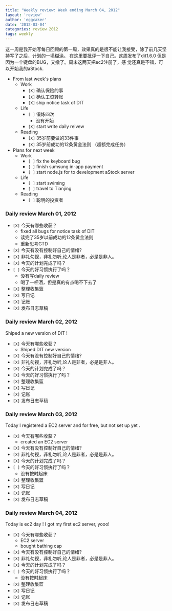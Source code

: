 ```yaml
---
title: "Weekly review: Week ending March 04, 2012" 
layout: 'review'
author: 'eggcaker'
date: '2012-03-04'
categories: review 2012
tags: weekly
---
```



这一周是我开始写每日回顾的第一周，效果真的是很不能让我接受，除了前几天坚持写了之后，计划的一塌糊涂。 在这里要批评一下自己。这周发布了dit1.6.0
但是因为一个键盘的BUG，又撤了。周末这两天把ec2注册了，感 觉还真是不错，可以开始我的aStock.

  * From last week's plans 
    * Work 
      * `[X]` 确认保险的事 
      * `[X]` 确认工资转账 
      * `[X]` ship notice task of DIT 
    * Life 
      * `[ ]` 锻炼四次 
        * 没有开始 
      * `[X]` start write daily reivew 
    * Reading 
      * `[X]` 35岁前要做的33件事 
      * `[X]` 35岁前成功的12条黄金法则 （超额完成任务） 
  * Plans for next week 
    * Work 
      * `[ ]` fix the keyboard bug 
      * `[ ]` finish sumsung in-app payment 
      * `[ ]` start node.js for to development aStock server 
    * Life 
      * `[ ]` start swiming 
      * `[ ]` travel to Tianjing 
    * Reading 
      * `[ ]` 聪明的投资者 

### Daily review March 01, 2012

  * `[X]` 今天有哪些收获？ 
    * fixed all bugs for notice task of DIT 
    * 读完了35岁以前成功的12条黄金法则 
    * 重新思考GTD 
  * `[X]` 今天有没有控制好自己的情绪? 
  * `[X]` 非礼勿视，非礼勿听,论人是非者，必是是非人。 
  * `[X]` 今天的计划完成了吗？ 
  * `[ ]` 今天的好习惯执行了吗？ 
    * 没有写daily review 
    * 喝了一杯酒，但是真的有点喝不下去了 
  * `[X]` 整理收集篮 
  * `[X]` 写日记 
  * `[X]` 记账 
  * `[X]` 发布日志草稿 

### Daily review March 02, 2012

Shiped a new version of DIT !

  * `[X]` 今天有哪些收获？ 
    * Shiped DIT new version 
  * `[X]` 今天有没有控制好自己的情绪? 
  * `[X]` 非礼勿视，非礼勿听,论人是非者，必是是非人。 
  * `[X]` 今天的计划完成了吗？ 
  * `[X]` 今天的好习惯执行了吗？ 
  * `[X]` 整理收集篮 
  * `[X]` 写日记 
  * `[X]` 记账 
  * `[X]` 发布日志草稿 

### Daily review March 03, 2012

Today I registered a EC2 server and for free, but not set up yet .

  * `[X]` 今天有哪些收获？ 
    * created an EC2 server 
  * `[X]` 今天有没有控制好自己的情绪? 
  * `[X]` 非礼勿视，非礼勿听,论人是非者，必是是非人。 
  * `[X]` 今天的计划完成了吗？ 
  * `[ ]` 今天的好习惯执行了吗？ 
    * 没有按时起床 
  * `[X]` 整理收集篮 
  * `[X]` 写日记 
  * `[X]` 记账 
  * `[X]` 发布日志草稿 

### Daily review March 04, 2012

Today is ec2 day ! I got my first ec2 server, yooo!

  * `[X]` 今天有哪些收获？ 
    * EC2 server 
    * bought bathing cap 
  * `[X]` 今天有没有控制好自己的情绪? 
  * `[X]` 非礼勿视，非礼勿听,论人是非者，必是是非人。 
  * `[X]` 今天的计划完成了吗？ 
  * `[ ]` 今天的好习惯执行了吗？ 
    * 没有按时起床 
  * `[X]` 整理收集篮 
  * `[X]` 写日记 
  * `[X]` 记账 
  * `[X]` 发布日志草稿 

